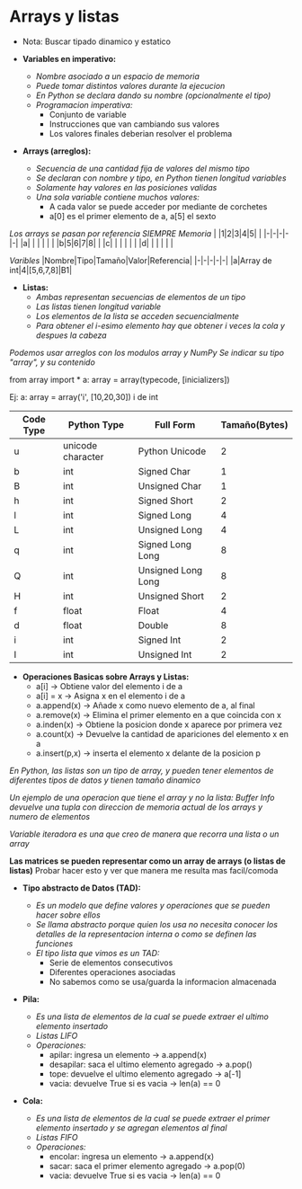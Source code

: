 # Arrays y listas

* Nota: Buscar tipado dinamico y estatico

* **Variables en imperativo:**
    * *Nombre asociado a un espacio de memoria*
    * *Puede tomar distintos valores durante la ejecucion*
    * *En Python se declara dando su nombre (opcionalmente el tipo)*
    * *Programacion imperativa:*
        * Conjunto de variable 
        * Instrucciones que van cambiando sus valores
        * Los valores finales deberian resolver el problema

* **Arrays (arreglos):**
    * *Secuencia de una cantidad fija de valores del mismo tipo*
    * *Se declaran con nombre y tipo, en Python tienen longitud variables*
    * *Solamente hay valores en las posiciones validas*
    * *Una sola variable contiene muchos valores:*
        * A cada valor se puede acceder por mediante de corchetes
        * a[0] es el primer elemento de a, a[5] el sexto

*Los arrays se pasan por referencia SIEMPRE*
*Memoria*
| |1|2|3|4|5|
| |-|-|-|-|-|
|a| | | | | |
|b|5|6|7|8| | 
|c| | | | | | 
|d| | | | | |

*Varibles*
|Nombre|Tipo|Tamaño|Valor|Referencia|
|-|-|-|-|-|
|a|Array de int|4|[5,6,7,8]|B1|

* **Listas:**
    * *Ambas representan secuencias de elementos de un tipo*
    * *Las listas tienen longitud variable*
    * *Los elementos de la lista se acceden secuencialmente*
    * *Para obtener el i-esimo elemento hay que obtener i veces la cola y despues la cabeza*
    
*Podemos usar arreglos con los modulos array y NumPy*
*Se indicar su tipo "array", y su contenido*

from array import *
a: array = array(typecode, [inicializers])

Ej: a: array = array('i', [10,20,30]) i de int

|Code Type|Python Type|Full Form|Tamaño(Bytes)|
|-|-|-|-|
|u|unicode character|Python Unicode|2|
|b|int|Signed Char|1|
|B|int|Unsigned Char|1|
|h|int|Signed Short|2
|l|int|Signed Long|4|
|L|int|Unsigned Long|4|
|q|int|Signed Long Long|8|
|Q|int|Unsigned Long Long|8|
|H|int|Unsigned Short|2|
|f|float|Float|4|
|d|float|Double|8|
|i|int|Signed Int|2|
|I|int|Unsigned Int|2|

* **Operaciones Basicas sobre Arrays y Listas:**
    * a[i] -> Obtiene valor del elemento i de a
    * a[i] = x -> Asigna x en el elemento i de a
    * a.append(x) -> Añade x como nuevo elemento de a, al final
    * a.remove(x) -> Elimina el primer elemento en a que coincida con x
    * a.inden(x) -> Obtiene la posicion donde x aparece por primera vez
    * a.count(x) -> Devuelve la cantidad de apariciones del elemento x en a
    * a.insert(p,x) -> inserta el elemento x delante de la posicion p 

*En Python, las listas son un tipo de array, y pueden tener elementos de diferentes tipos de datos y tienen tamaño dinamico*

*Un ejemplo de una operacion que tiene el array y no la lista: Buffer Info devuelve una tupla con direccion de memoria actual de los arrays y numero de elementos*

*Variable iteradora es una que creo de manera que recorra una lista o un array*

**Las matrices se pueden representar como un array de arrays (o listas de listas)**
Probar hacer esto y ver que manera me resulta mas facil/comoda

* **Tipo abstracto de Datos (TAD):**
    * *Es un modelo que define valores y operaciones que se pueden hacer sobre ellos*
    * *Se llama abstracto porque quien los usa no necesita conocer los detalles de la representacion interna o como se definen las funciones*
    * *El tipo lista que vimos es un TAD:*
        * Serie de elementos consecutivos
        * Diferentes operaciones asociadas
        * No sabemos como se usa/guarda la informacion almacenada

* **Pila:**
    * *Es una lista de elementos de la cual se puede extraer el ultimo elemento insertado*
    * *Listas LIFO*
    * *Operaciones:*
        * apilar: ingresa un elemento -> a.append(x)
        * desapilar: saca el ultimo elemento agregado -> a.pop()
        * tope: devuelve el ultimo elemento agregado -> a[-1]
        * vacia: devuelve True si es vacia -> len(a) == 0 
    
* **Cola:**
    * *Es una lista de elementos de la cual se puede extraer el primer elemento insertado y se agregan elementos al final*
    * *Listas FIFO*
    * *Operaciones:*
        * encolar: ingresa un elemento -> a.append(x)
        * sacar: saca el primer elemento agregado -> a.pop(0)
        * vacia: devuelve True si es vacia -> len(a) == 0
        